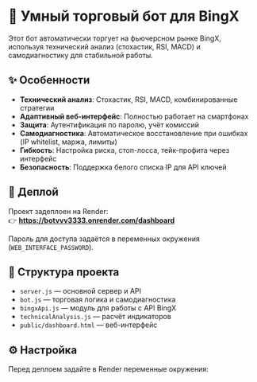 # 🤖 Умный торговый бот для BingX

Этот бот автоматически торгует на фьючерсном рынке BingX, используя технический анализ (стохастик, RSI, MACD) и самодиагностику для стабильной работы.

## ✨ Особенности

- **Технический анализ**: Стохастик, RSI, MACD, комбинированные стратегии
- **Адаптивный веб-интерфейс**: Полностью работает на смартфонах
- **Защита**: Аутентификация по паролю, учёт комиссий
- **Самодиагностика**: Автоматическое восстановление при ошибках (IP whitelist, маржа, лимиты)
- **Гибкость**: Настройка риска, стоп-лосса, тейк-профита через интерфейс
- **Безопасность**: Поддержка белого списка IP для API ключей

## 🚀 Деплой

Проект задеплоен на Render:  
👉 **https://botvvv3333.onrender.com/dashboard**

Пароль для доступа задаётся в переменных окружения (`WEB_INTERFACE_PASSWORD`).

## 📁 Структура проекта

- `server.js` — основной сервер и API
- `bot.js` — торговая логика и самодиагностика
- `bingxApi.js` — модуль для работы с API BingX
- `technicalAnalysis.js` — расчёт индикаторов
- `public/dashboard.html` — веб-интерфейс

## ⚙️ Настройка

Перед деплоем задайте в Render переменные окружения:
